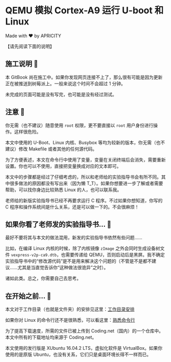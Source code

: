 # QEMU 模拟 Cortex-A9 运行 U-boot 和 Linux

Made with ❤️ by APRICITY

【请先阅读下面的说明】


## 施工说明 🚧

本 GitBook 尚在施工中。如果你发现网页连接不上了，那么很有可能是因为更新正在被推送到树莓派上。一般来说这个时间不会超过 1 分钟。

未完成的页面可能是没有写完，也可能是没有经过测试。


## 注意 🔮

你无需（也不建议）随意使用 `root` 权限，更不要直接以 `root` 用户身份进行操作。这样很危险。

本文中使用的 U-Boot、Linux 内核、Busybox 等均为较新的版本，你无需（也不建议）修改 Makefile 或者其他的任何源代码。

为了方便表述，本文在命令行中使用了变量，变量在关闭终端后会消失，需要重新设置。你也可以不使用，直接把变量换成对应的文本即可。

本文中的步骤都是经过了仔细考虑的，所以和老师给的实验指导书会有所不同。其中很多做法的原因都没有写出来（因为懒 T_T）。如果你想要进一步了解或者需要帮助，可以找你身边比较熟悉 Linux 的人，也可以联系我。

老师给的新版实验指导书已经不再要求运行 C 程序。不过如果你想知道，你写的 C 程序和操作系统间是什么关系，还是可以做一下的。不会很麻烦！


## 如果你看了老师发的实验指导书... 📜

最好不要将其与本文的做法混用，新发的实验指导书依然有些问题……

比如，在编译 Linux 内核的时候，除了内核镜像 `zImage` 之外会同时生成设备树文件 `vexpress-v2p-ca9.dtb`，也需要传递给 QEMU，否则启动后是黑屏。我不确定实验指导书中的“修改源代码”是不是用来解决这个问题的（不管是不是都不建议……尤其是当直觉告诉你“这种做法很诡异”之时）。

诸如此类。总之，你需要自己去思考。


## 在开始之前... 🤔

本文对于工作目录（也就是文件夹）的安排见这里：[工作目录安排](appendix/workspace-structure.md)

如果你对 Linux 的命令行还不是很熟悉，可以看这里：[熟悉命令行](appendix/intro-commandline.md)

为了提高下载速度，所需的文件已被上传到 Coding.net（国内）的一个仓库中。本文中所有的下载地址均来源于 Coding.net。

本文使用的发行版是 XUbuntu 16.04.2 LTS，虚拟化软件是 VirtualBox。如果你使用的是原版 Ubuntu，也没有关系，它们只是桌面环境长得不一样而已。

